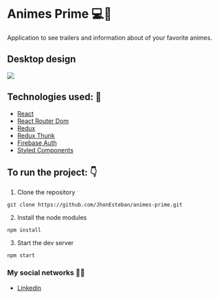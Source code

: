 # Animes Prime 💻💼

Application to see trailers and information about of your favorite animes.

## Desktop design

![](https://i.imgur.com/uuIwwxk.jpg)

## Technologies used: 📕

- [React](https://reactjs.org/ 'Click here')
- [React Router Dom](https://reactrouter.com/web/guides/quick-start 'Click here')
- [Redux](https://es.redux.js.org/ 'Click here')
- [Redux Thunk](https://github.com/reduxjs/redux-thunk 'Click here')
- [Firebase Auth](https://firebase.google.com 'Click here')
- [Styled Components](https://styled-components.com 'Click here')

## To run the project: 👇

1. Clone the repository

```
git clone https://github.com/JhonEsteban/animes-prime.git
```

2. Install the node modules

```
npm install
```

3. Start the dev server

```
npm start
```

### My social networks 👋🏼

- [Linkedin](https://www.linkedin.com/in/jhon-esteban-herrera-zabala-6b960b196 'My Linkendin')
